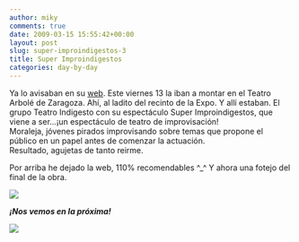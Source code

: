 ```yaml
---
author: miky
comments: true
date: 2009-03-15 15:55:42+00:00
layout: post
slug: super-improindigestos-3
title: Super Improindigestos
categories: day-by-day
---
```


Ya lo avisaban en su [web](http://teatroindigesto.blogspot.com/2009/03/viernes-13-de-marzo-tiembla-zaragoza.html). Este viernes 13 la iban a montar en el Teatro Arbolé de Zaragoza. Ahí, al ladito del recinto de la Expo. Y allí estaban. El grupo Teatro Indigesto con su espectáculo Super Improindigestos, que viene a ser...¡un espectáculo de teatro de improvisación!  
Moraleja, jóvenes pirados improvisando sobre temas que propone el público en un papel antes de comenzar la actuación.  
Resultado, agujetas de tanto reirme.  
  
Por arriba he dejado la web, 110% recomendables ^_^ Y ahora una fotejo del final de la obra.  


![](http://www.dosidiotas.com/wp-content/uploads/impro.jpg)  


  
_**¡Nos vemos en la próxima!**_  


  
  


![](http://img.zemanta.com/pixy.gif?x-id=79b0da18-4821-44c9-a0ee-489e6b8bb7e3)
